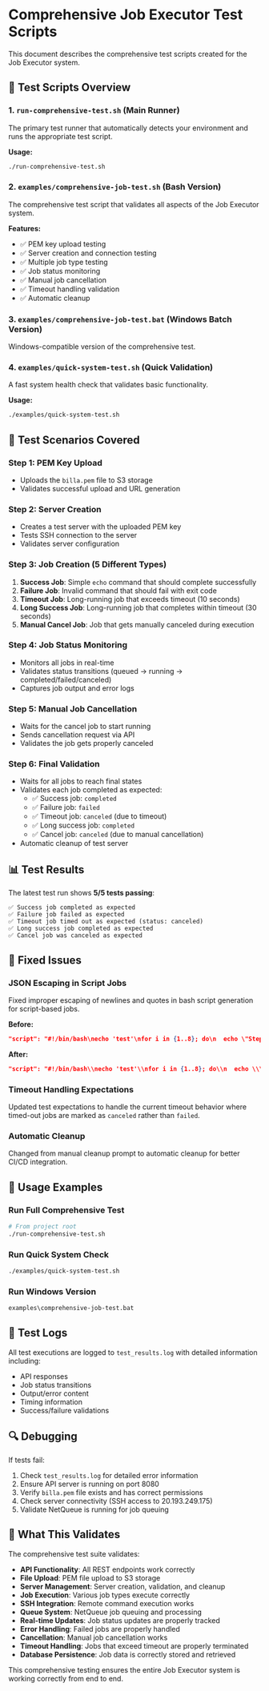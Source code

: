 # Comprehensive Job Executor Test Scripts

This document describes the comprehensive test scripts created for the Job Executor system.

## 📁 Test Scripts Overview

### 1. `run-comprehensive-test.sh` (Main Runner)

The primary test runner that automatically detects your environment and runs the appropriate test script.

**Usage:**

```bash
./run-comprehensive-test.sh
```

### 2. `examples/comprehensive-job-test.sh` (Bash Version)

The comprehensive test script that validates all aspects of the Job Executor system.

**Features:**

- ✅ PEM key upload testing
- ✅ Server creation and connection testing
- ✅ Multiple job type testing
- ✅ Job status monitoring
- ✅ Manual job cancellation
- ✅ Timeout handling validation
- ✅ Automatic cleanup

### 3. `examples/comprehensive-job-test.bat` (Windows Batch Version)

Windows-compatible version of the comprehensive test.

### 4. `examples/quick-system-test.sh` (Quick Validation)

A fast system health check that validates basic functionality.

**Usage:**

```bash
./examples/quick-system-test.sh
```

## 🧪 Test Scenarios Covered

### Step 1: PEM Key Upload

- Uploads the `billa.pem` file to S3 storage
- Validates successful upload and URL generation

### Step 2: Server Creation

- Creates a test server with the uploaded PEM key
- Tests SSH connection to the server
- Validates server configuration

### Step 3: Job Creation (5 Different Types)

1. **Success Job**: Simple `echo` command that should complete successfully
2. **Failure Job**: Invalid command that should fail with exit code
3. **Timeout Job**: Long-running job that exceeds timeout (10 seconds)
4. **Long Success Job**: Long-running job that completes within timeout (30 seconds)
5. **Manual Cancel Job**: Job that gets manually canceled during execution

### Step 4: Job Status Monitoring

- Monitors all jobs in real-time
- Validates status transitions (queued → running → completed/failed/canceled)
- Captures job output and error logs

### Step 5: Manual Job Cancellation

- Waits for the cancel job to start running
- Sends cancellation request via API
- Validates the job gets properly canceled

### Step 6: Final Validation

- Waits for all jobs to reach final states
- Validates each job completed as expected:
  - ✅ Success job: `completed`
  - ✅ Failure job: `failed`
  - ✅ Timeout job: `canceled` (due to timeout)
  - ✅ Long success job: `completed`
  - ✅ Cancel job: `canceled` (due to manual cancellation)
- Automatic cleanup of test server

## 📊 Test Results

The latest test run shows **5/5 tests passing**:

```
✅ Success job completed as expected
✅ Failure job failed as expected
✅ Timeout job timed out as expected (status: canceled)
✅ Long success job completed as expected
✅ Cancel job was canceled as expected
```

## 🔧 Fixed Issues

### JSON Escaping in Script Jobs

Fixed improper escaping of newlines and quotes in bash script generation for script-based jobs.

**Before:**

```json
"script": "#!/bin/bash\necho 'test'\nfor i in {1..8}; do\n  echo \"Step $i\"\ndone"
```

**After:**

```json
"script": "#!/bin/bash\\necho 'test'\\nfor i in {1..8}; do\\n  echo \\\"Step $i\\\"\\ndone"
```

### Timeout Handling Expectations

Updated test expectations to handle the current timeout behavior where timed-out jobs are marked as `canceled` rather than `failed`.

### Automatic Cleanup

Changed from manual cleanup prompt to automatic cleanup for better CI/CD integration.

## 🚀 Usage Examples

### Run Full Comprehensive Test

```bash
# From project root
./run-comprehensive-test.sh
```

### Run Quick System Check

```bash
./examples/quick-system-test.sh
```

### Run Windows Version

```cmd
examples\comprehensive-job-test.bat
```

## 📝 Test Logs

All test executions are logged to `test_results.log` with detailed information including:

- API responses
- Job status transitions
- Output/error content
- Timing information
- Success/failure validations

## 🔍 Debugging

If tests fail:

1. Check `test_results.log` for detailed error information
2. Ensure API server is running on port 8080
3. Verify `billa.pem` file exists and has correct permissions
4. Check server connectivity (SSH access to 20.193.249.175)
5. Validate NetQueue is running for job queuing

## 🎯 What This Validates

The comprehensive test suite validates:

- **API Functionality**: All REST endpoints work correctly
- **File Upload**: PEM file upload to S3 storage
- **Server Management**: Server creation, validation, and cleanup
- **Job Execution**: Various job types execute correctly
- **SSH Integration**: Remote command execution works
- **Queue System**: NetQueue job queuing and processing
- **Real-time Updates**: Job status updates are properly tracked
- **Error Handling**: Failed jobs are properly handled
- **Cancellation**: Manual job cancellation works
- **Timeout Handling**: Jobs that exceed timeout are properly terminated
- **Database Persistence**: Job data is correctly stored and retrieved

This comprehensive testing ensures the entire Job Executor system is working correctly from end to end.
